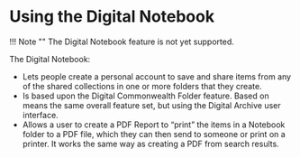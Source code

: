 # Using the Digital Notebook

!!! Note ""
    The Digital Notebook feature is not yet supported.

The Digital Notebook:

-   Lets people create a personal account to save and share items from any of the shared
    collections in one or more folders that they create.
-   Is based upon the Digital Commonwealth Folder feature. Based on means the same overall
    feature set, but using the Digital Archive user interface.
-   Allows a user to create a PDF Report to “print” the items in a Notebook folder
    to a PDF file, which they can then send to someone or print on a printer.
    It works the same way as creating a PDF from search results.
